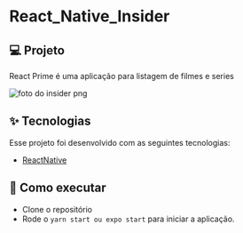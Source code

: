 # React_Native_Insider
## 💻 Projeto
React Prime é uma aplicação para listagem de filmes e series


![foto do insider png](https://user-images.githubusercontent.com/66088034/136438648-6f6bea14-2950-4b12-924d-e51e91efae47.png)


## ✨ Tecnologias

Esse projeto foi desenvolvido com as seguintes tecnologias:

- [ReactNative](https://reactnative.dev/)

## 🚀 Como executar

- Clone o repositório
- Rode o `yarn start ou expo start` para iniciar a aplicação.


